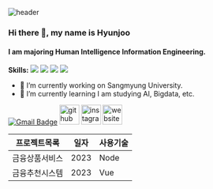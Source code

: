 ![header](https://capsule-render.vercel.app/api?type=wave&color=auto&height=300&section=header&text=Hyunjoo%20Github&fontSize=70)
### Hi there 👋, my name is Hyunjoo


#### I am majoring Human Intelligence Information Engineering.


**Skills:**
<img src="https://img.shields.io/badge/Python-3766AB?style=flat-square&logo=Python&logoColor=white"/></a>
<img src="https://img.shields.io/badge/Java-007396?style=flat-square&logo=Java&logoColor=white"/></a>
<img src="https://img.shields.io/badge/Kotlin-7F52FF?style=flat-square&logo=Java&logoColor=white"/></a>
<img src="https://img.shields.io/badge/C-A8B9CC?style=flat-square&logo=Java&logoColor=white"/></a>

- 🔭 I’m currently working on Sangmyung University. 
- 🌱 I’m currently learning I am studying AI, Bigdata, etc. 


[![Gmail Badge](https://img.shields.io/badge/Gmail-d14836?style=flat-square&logo=Gmail&logoColor=white&link=mailto:hyunjoo000705@gmail.com)](mailto:hyunjoo000705@gmail.com)
[<img src='https://cdn.jsdelivr.net/npm/simple-icons@3.0.1/icons/github.svg' alt='github' height='40'>](https://github.com/hyunjoolee201910828)  [<img src='https://cdn.jsdelivr.net/npm/simple-icons@3.0.1/icons/instagram.svg' alt='instagram' height='40'>](https://www.instagram.com/hyunjoo__00/)  [<img src='https://cdn.jsdelivr.net/npm/simple-icons@3.0.1/icons/icloud.svg' alt='website' height='40'>](https://blog.naver.com/joo000705)  


프로젝트목록 | 일자 | 사용기술 
------------|------|-------|
금융상품서비스 | 2023 | Node
금융추천시스템 | 2023 | Vue 
